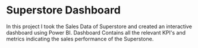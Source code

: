 # Superstore Dashboard
In this project I took the Sales Data of Superstore and created an interactive dashboard using Power BI.
Dashboard Contains all the relevant KPI's and metrics indicating the sales performance of the Superstone.

